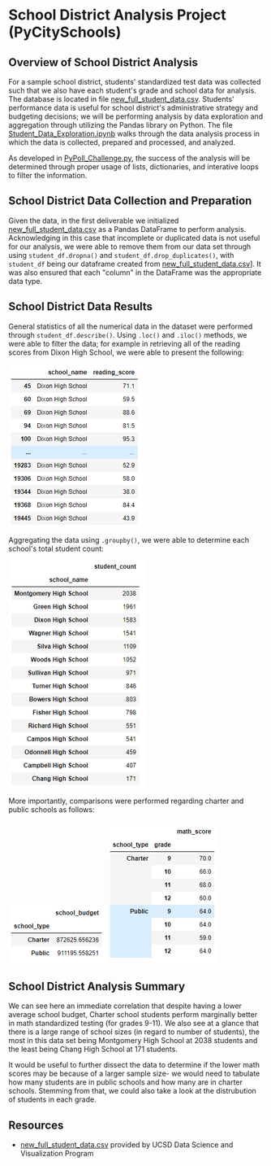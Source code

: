# School District Analysis Project (PyCitySchools)

## Overview of School District Analysis 

For a sample school district, students' standardized test data was collected such that we also have each student's grade and school data for analysis.  The database is located in file [new_full_student_data.csv](/Resources/new_full_student_data.csv). Students' performance data is useful for school district's administrative strategy and budgeting decisions; we will be performing analysis by data exploration and aggregation through utilizing the Pandas library on Python. The file [Student_Data_Exploration.ipynb](Student_Data_Exploration.ipynb) walks through the data analysis process in which the data is collected, prepared and processed, and analyzed. 

As developed in [PyPoll_Challenge.py](PyPoll_Challenge.py), the success of the analysis will be determined through proper usage of lists, dictionaries, and interative loops to filter the information.

## School District Data Collection and Preparation 

Given the data, in the first deliverable  we initialized [new_full_student_data.csv](/Resources/new_full_student_data.csv) as a Pandas DataFrame to perform analysis. Acknowledging in this case that incomplete or duplicated data is not useful for our analysis, we were able to remove them from our data set through using `student_df.dropna()` and `student_df.drop_duplicates()`, with `student_df` being our dataframe created from [new_full_student_data.csv](/Resources/new_full_student_data.csv)]. It was also ensured that each "column" in the DataFrame was the appropriate data type. 

## School District Data Results 

General statistics of all the numerical data in the dataset were performed through `student_df.describe()`. Using `.loc()` and `.iloc()` methods, we were able to filter the data; for example in retrieving all of the reading scores from Dixon High School, we were able to present the following: 

![Dixon High School](/screenshots/DixonHigh.png)

Aggregating the data using `.groupby()`, we were able to determine each school's total student count: 

![Student Count](/screenshots/Student_count.png)

More importantly, comparisons were performed regarding charter and public schools as follows: 

![School Budget](/screenshots/school_budget.png) ![Math Scores](/screenshots/math_score.png)

## School District Analysis Summary

We can see here an immediate correlation that despite having a lower average school budget, Charter school students perform marginally better in math standardized testing (for grades 9-11). We also see at a glance that there is a large range of school sizes (in regard to number of students), the most in this data set being Montgomery High School at 2038 students and the least being Chang High School at 171 students. 

It would be useful to further dissect the data to determine if the lower math scores may be because of a larger sample size- we would need to tabulate how many students are in public schools and how many are in charter schools. Stemming from that, we could also take a look at the distrubution of students in each grade. 

## Resources
- [new_full_student_data.csv](/Resources/new_full_student_data.csv) provided by UCSD Data Science and Visualization Program
